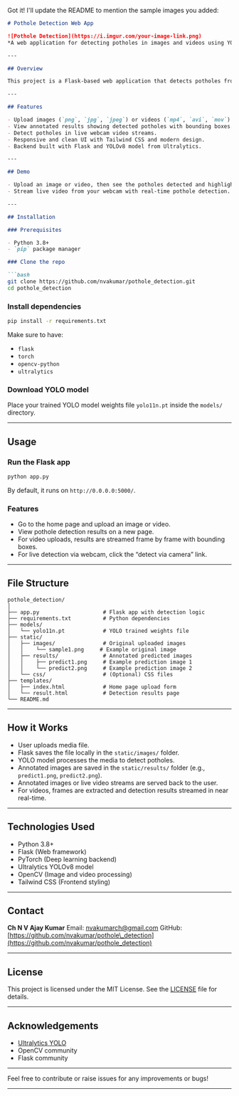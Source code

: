 Got it! I'll update the README to mention the sample images you added:

````markdown
# Pothole Detection Web App

![Pothole Detection](https://i.imgur.com/your-image-link.png)  
*A web application for detecting potholes in images and videos using YOLO deep learning model.*

---

## Overview

This project is a Flask-based web application that detects potholes from uploaded images and videos, as well as live video feeds via webcam. It uses the **YOLO (You Only Look Once)** object detection model for real-time and batch pothole detection.

---

## Features

- Upload images (`png`, `jpg`, `jpeg`) or videos (`mp4`, `avi`, `mov`) for pothole detection.
- View annotated results showing detected potholes with bounding boxes.
- Detect potholes in live webcam video streams.
- Responsive and clean UI with Tailwind CSS and modern design.
- Backend built with Flask and YOLOv8 model from Ultralytics.

---

## Demo

- Upload an image or video, then see the potholes detected and highlighted.
- Stream live video from your webcam with real-time pothole detection.

---

## Installation

### Prerequisites

- Python 3.8+
- `pip` package manager

### Clone the repo

```bash
git clone https://github.com/nvakumar/pothole_detection.git
cd pothole_detection
````

### Install dependencies

```bash
pip install -r requirements.txt
```

Make sure to have:

* `flask`
* `torch`
* `opencv-python`
* `ultralytics`

### Download YOLO model

Place your trained YOLO model weights file `yolo11n.pt` inside the `models/` directory.

---

## Usage

### Run the Flask app

```bash
python app.py
```

By default, it runs on `http://0.0.0.0:5000/`.

### Features

* Go to the home page and upload an image or video.
* View pothole detection results on a new page.
* For video uploads, results are streamed frame by frame with bounding boxes.
* For live detection via webcam, click the “detect via camera” link.

---

## File Structure

```
pothole_detection/
│
├── app.py                    # Flask app with detection logic
├── requirements.txt          # Python dependencies
├── models/
│   └── yolo11n.pt            # YOLO trained weights file
├── static/
│   ├── images/               # Original uploaded images
│   │    └── sample1.png     # Example original image
│   ├── results/              # Annotated predicted images
│   │    ├── predict1.png     # Example prediction image 1
│   │    └── predict2.png     # Example prediction image 2
│   └── css/                  # (Optional) CSS files
├── templates/
│   ├── index.html            # Home page upload form
│   └── result.html           # Detection results page
└── README.md
```

---

## How it Works

* User uploads media file.
* Flask saves the file locally in the `static/images/` folder.
* YOLO model processes the media to detect potholes.
* Annotated images are saved in the `static/results/` folder (e.g., `predict1.png`, `predict2.png`).
* Annotated images or live video streams are served back to the user.
* For videos, frames are extracted and detection results streamed in near real-time.

---

## Technologies Used

* Python 3.8+
* Flask (Web framework)
* PyTorch (Deep learning backend)
* Ultralytics YOLOv8 model
* OpenCV (Image and video processing)
* Tailwind CSS (Frontend styling)

---

## Contact

**Ch N V Ajay Kumar**
Email: [nvakumarch@gmail.com](mailto:nvakumarch@gmail.com)
GitHub: [https://github.com/nvakumar/pothole\_detection](https://github.com/nvakumar/pothole_detection)

---

## License

This project is licensed under the MIT License. See the [LICENSE](LICENSE) file for details.

---

## Acknowledgements

* [Ultralytics YOLO](https://github.com/ultralytics/ultralytics)
* OpenCV community
* Flask community

---

Feel free to contribute or raise issues for any improvements or bugs!



---


